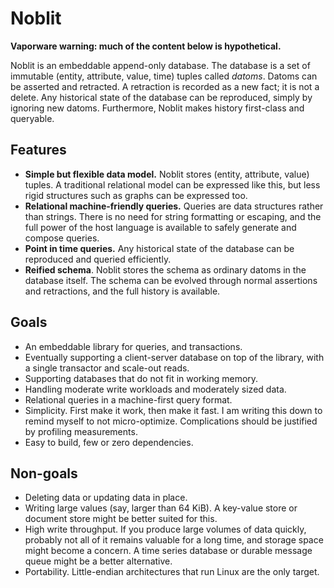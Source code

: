 # Noblit

**Vaporware warning: much of the content below is hypothetical.**

Noblit is an embeddable append-only database. The database is a set of immutable
(entity, attribute, value, time) tuples called *datoms*. Datoms can be asserted
and retracted. A retraction is recorded as a new fact; it is not a delete. Any
historical state of the database can be reproduced, simply by ignoring new
datoms. Furthermore, Noblit makes history first-class and queryable.

## Features

 * **Simple but flexible data model.**
   Noblit stores (entity, attribute, value) tuples. A traditional relational
   model can be expressed like this, but less rigid structures such as graphs
   can be expressed too.
 * **Relational machine-friendly queries.** Queries are data structures rather
   than strings. There is no need for string formatting or escaping, and the
   full power of the host language is available to safely generate and compose
   queries.
 * **Point in time queries.**
   Any historical state of the database can be reproduced and queried
   efficiently.
 * **Reified schema**.
   Noblit stores the schema as ordinary datoms in the database itself.
   The schema can be evolved through normal assertions and retractions,
   and the full history is available.

## Goals

 * An embeddable library for queries, and transactions.
 * Eventually supporting a client-server database on top of the library, with a
   single transactor and scale-out reads.
 * Supporting databases that do not fit in working memory.
 * Handling moderate write workloads and moderately sized data.
 * Relational queries in a machine-first query format.
 * Simplicity. First make it work, then make it fast. I am writing this down to
   remind myself to not micro-optimize. Complications should be justified by
   profiling measurements.
 * Easy to build, few or zero dependencies.

## Non-goals

 * Deleting data or updating data in place.
 * Writing large values (say, larger than 64 KiB). A key-value store or document
   store might be better suited for this.
 * High write throughput. If you produce large volumes of data quickly, probably
   not all of it remains valuable for a long time, and storage space might
   become a concern. A time series database or durable message queue might be
   a better alternative.
 * Portability. Little-endian architectures that run Linux are the only target.
